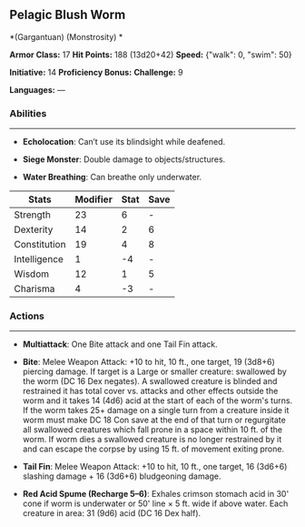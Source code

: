 ## Pelagic Blush Worm
*(Gargantuan) (Monstrosity) *

**Armor Class:** 17
**Hit Points:** 188 (13d20+42)
**Speed:** {"walk": 0, "swim": 50}

**Initiative:** 14
**Proficiency Bonus:**
**Challenge:** 9

**Languages:** —

### Abilities
 --- 
- **Echolocation**: Can’t use its blindsight while deafened.

- **Siege Monster**: Double damage to objects/structures.

- **Water Breathing**: Can breathe only underwater.



| Stats | Modifier | Stat | Save
| ---- | ---- | ---- | ---- |
| Strength | 23 | 6 | - |
| Dexterity | 14 | 2 | 6 |
| Constitution | 19 | 4 | 8 |
| Intelligence | 1 | -4 | - |
| Wisdom | 12 | 1 | 5 |
| Charisma | 4 | -3 | - |

### Actions
 --- 
- **Multiattack**: One Bite attack and one Tail Fin attack.

- **Bite**: Melee Weapon Attack: +10 to hit, 10 ft., one target, 19 (3d8+6) piercing damage. If target is a Large or smaller creature: swallowed by the worm (DC 16 Dex negates). A swallowed creature is blinded and restrained it has total cover vs. attacks and other effects outside the worm and it takes 14 (4d6) acid at the start of each of the worm's turns. If the worm takes 25+ damage on a single turn from a creature inside it worm must make DC 18 Con save at the end of that turn or regurgitate all swallowed creatures which fall prone in a space within 10 ft. of the worm. If worm dies a swallowed creature is no longer restrained by it and can escape the corpse by using 15 ft. of movement exiting prone.

- **Tail Fin**: Melee Weapon Attack: +10 to hit, 10 ft., one target, 16 (3d6+6) slashing damage + 16 (3d6+6) bludgeoning damage.

- **Red Acid Spume (Recharge 5–6)**: Exhales crimson stomach acid in 30' cone if worm is underwater or 50' line × 5 ft. wide if above water. Each creature in area: 31 (9d6) acid (DC 16 Dex half).

